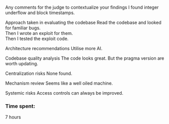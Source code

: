 Any comments for the judge to contextualize your findings
I found integer underflow and block timestamps.

Approach taken in evaluating the codebase
Read the codebase and looked for familiar bugs.  
Then I wrote an exploit for them.  
Then I tested the exploit code.
  
Architecture recommendations
Utilise more AI.

Codebase quality analysis
The code looks great.  But the pragma version are worth updating.

Centralization risks
None found.

Mechanism review
Seems like a well oiled machine.  

Systemic risks
Access controls can always be improved.

### Time spent:
7 hours